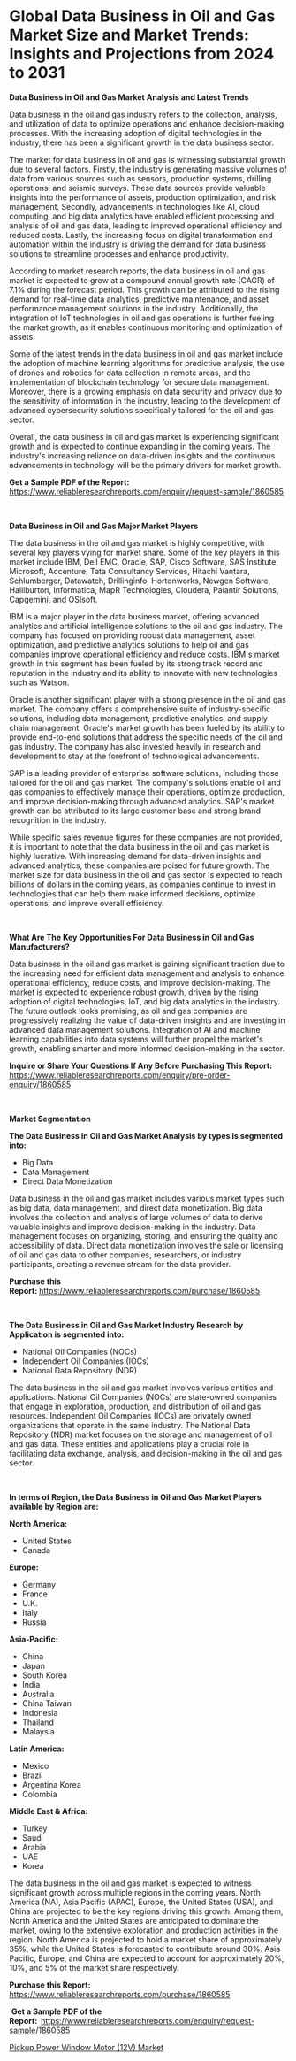 <p><h1>Global Data Business in Oil and Gas Market Size and Market Trends: Insights and Projections from 2024 to 2031</h1></p><p><strong>Data Business in Oil and Gas Market Analysis and Latest Trends</strong></p>
<p><p>Data business in the oil and gas industry refers to the collection, analysis, and utilization of data to optimize operations and enhance decision-making processes. With the increasing adoption of digital technologies in the industry, there has been a significant growth in the data business sector.</p><p>The market for data business in oil and gas is witnessing substantial growth due to several factors. Firstly, the industry is generating massive volumes of data from various sources such as sensors, production systems, drilling operations, and seismic surveys. These data sources provide valuable insights into the performance of assets, production optimization, and risk management. Secondly, advancements in technologies like AI, cloud computing, and big data analytics have enabled efficient processing and analysis of oil and gas data, leading to improved operational efficiency and reduced costs. Lastly, the increasing focus on digital transformation and automation within the industry is driving the demand for data business solutions to streamline processes and enhance productivity.</p><p>According to market research reports, the data business in oil and gas market is expected to grow at a compound annual growth rate (CAGR) of 7.1% during the forecast period. This growth can be attributed to the rising demand for real-time data analytics, predictive maintenance, and asset performance management solutions in the industry. Additionally, the integration of IoT technologies in oil and gas operations is further fueling the market growth, as it enables continuous monitoring and optimization of assets.</p><p>Some of the latest trends in the data business in oil and gas market include the adoption of machine learning algorithms for predictive analysis, the use of drones and robotics for data collection in remote areas, and the implementation of blockchain technology for secure data management. Moreover, there is a growing emphasis on data security and privacy due to the sensitivity of information in the industry, leading to the development of advanced cybersecurity solutions specifically tailored for the oil and gas sector.</p><p>Overall, the data business in oil and gas market is experiencing significant growth and is expected to continue expanding in the coming years. The industry's increasing reliance on data-driven insights and the continuous advancements in technology will be the primary drivers for market growth.</p></p>
<p><strong>Get a Sample PDF of the Report:&nbsp;</strong> <a href="https://www.reliableresearchreports.com/enquiry/request-sample/1860585">https://www.reliableresearchreports.com/enquiry/request-sample/1860585</a></p>
<p>&nbsp;</p>
<p><strong>Data Business in Oil and Gas Major Market Players</strong></p>
<p><p>The data business in the oil and gas market is highly competitive, with several key players vying for market share. Some of the key players in this market include IBM, Dell EMC, Oracle, SAP, Cisco Software, SAS Institute, Microsoft, Accenture, Tata Consultancy Services, Hitachi Vantara, Schlumberger, Datawatch, Drillinginfo, Hortonworks, Newgen Software, Halliburton, Informatica, MapR Technologies, Cloudera, Palantir Solutions, Capgemini, and OSIsoft.</p><p>IBM is a major player in the data business market, offering advanced analytics and artificial intelligence solutions to the oil and gas industry. The company has focused on providing robust data management, asset optimization, and predictive analytics solutions to help oil and gas companies improve operational efficiency and reduce costs. IBM's market growth in this segment has been fueled by its strong track record and reputation in the industry and its ability to innovate with new technologies such as Watson.</p><p>Oracle is another significant player with a strong presence in the oil and gas market. The company offers a comprehensive suite of industry-specific solutions, including data management, predictive analytics, and supply chain management. Oracle's market growth has been fueled by its ability to provide end-to-end solutions that address the specific needs of the oil and gas industry. The company has also invested heavily in research and development to stay at the forefront of technological advancements.</p><p>SAP is a leading provider of enterprise software solutions, including those tailored for the oil and gas market. The company's solutions enable oil and gas companies to effectively manage their operations, optimize production, and improve decision-making through advanced analytics. SAP's market growth can be attributed to its large customer base and strong brand recognition in the industry.</p><p>While specific sales revenue figures for these companies are not provided, it is important to note that the data business in the oil and gas market is highly lucrative. With increasing demand for data-driven insights and advanced analytics, these companies are poised for future growth. The market size for data business in the oil and gas sector is expected to reach billions of dollars in the coming years, as companies continue to invest in technologies that can help them make informed decisions, optimize operations, and improve overall efficiency.</p></p>
<p>&nbsp;</p>
<p><strong>What Are The Key Opportunities For Data Business in Oil and Gas Manufacturers?</strong></p>
<p><p>Data business in the oil and gas market is gaining significant traction due to the increasing need for efficient data management and analysis to enhance operational efficiency, reduce costs, and improve decision-making. The market is expected to experience robust growth, driven by the rising adoption of digital technologies, IoT, and big data analytics in the industry. The future outlook looks promising, as oil and gas companies are progressively realizing the value of data-driven insights and are investing in advanced data management solutions. Integration of AI and machine learning capabilities into data systems will further propel the market's growth, enabling smarter and more informed decision-making in the sector.</p></p>
<p><strong>Inquire or Share Your Questions If Any Before Purchasing This Report:</strong> <a href="https://www.reliableresearchreports.com/enquiry/pre-order-enquiry/1860585">https://www.reliableresearchreports.com/enquiry/pre-order-enquiry/1860585</a></p>
<p>&nbsp;</p>
<p><strong>Market Segmentation</strong></p>
<p><strong>The Data Business in Oil and Gas Market Analysis by types is segmented into:</strong></p>
<p><ul><li>Big Data</li><li>Data Management</li><li>Direct Data Monetization</li></ul></p>
<p><p>Data business in the oil and gas market includes various market types such as big data, data management, and direct data monetization. Big data involves the collection and analysis of large volumes of data to derive valuable insights and improve decision-making in the industry. Data management focuses on organizing, storing, and ensuring the quality and accessibility of data. Direct data monetization involves the sale or licensing of oil and gas data to other companies, researchers, or industry participants, creating a revenue stream for the data provider.</p></p>
<p><strong>Purchase this Report:&nbsp;</strong><a href="https://www.reliableresearchreports.com/purchase/1860585">https://www.reliableresearchreports.com/purchase/1860585</a></p>
<p>&nbsp;</p>
<p><strong>The Data Business in Oil and Gas Market Industry Research by Application is segmented into:</strong></p>
<p><ul><li>National Oil Companies (NOCs)</li><li>Independent Oil Companies (IOCs)</li><li>National Data Repository (NDR)</li></ul></p>
<p><p>The data business in the oil and gas market involves various entities and applications. National Oil Companies (NOCs) are state-owned companies that engage in exploration, production, and distribution of oil and gas resources. Independent Oil Companies (IOCs) are privately owned organizations that operate in the same industry. The National Data Repository (NDR) market focuses on the storage and management of oil and gas data. These entities and applications play a crucial role in facilitating data exchange, analysis, and decision-making in the oil and gas sector.</p></p>
<p>&nbsp;</p>
<p><strong>In terms of Region, the Data Business in Oil and Gas Market Players available by Region are:</strong></p>
<p>
    <p> <strong> North America: </strong>
        <ul>
            <li>United States</li>
            <li>Canada</li>
        </ul>
        </p> 
    <p> <strong> Europe: </strong>
        <ul>
            <li>Germany</li>
            <li>France</li>
            <li>U.K.</li>
            <li>Italy</li>
            <li>Russia</li>
        </ul>
        </p> 
    <p> <strong> Asia-Pacific: </strong>
        <ul>
            <li>China</li>
            <li>Japan</li>
            <li>South Korea</li>
            <li>India</li>
            <li>Australia</li>
            <li>China Taiwan</li>
            <li>Indonesia</li>
            <li>Thailand</li>
            <li>Malaysia</li>
        </ul>
        </p> 
    <p> <strong> Latin America: </strong>
        <ul>
            <li>Mexico</li>
            <li>Brazil</li>
            <li>Argentina Korea</li>
            <li>Colombia</li>
        </ul>
        </p> 
    <p> <strong> Middle East & Africa: </strong>
        <ul>
            <li>Turkey</li>
            <li>Saudi</li>
            <li>Arabia</li>
            <li>UAE</li>
            <li>Korea</li>
        </ul>
    </p>
    </p>
<p><p>The data business in the oil and gas market is expected to witness significant growth across multiple regions in the coming years. North America (NA), Asia Pacific (APAC), Europe, the United States (USA), and China are projected to be the key regions driving this growth. Among them, North America and the United States are anticipated to dominate the market, owing to the extensive exploration and production activities in the region. North America is projected to hold a market share of approximately 35%, while the United States is forecasted to contribute around 30%. Asia Pacific, Europe, and China are expected to account for approximately 20%, 10%, and 5% of the market share respectively.</p></p>
<p><strong>Purchase this Report: </strong><a href="https://www.reliableresearchreports.com/purchase/1860585">https://www.reliableresearchreports.com/purchase/1860585</a></p>
<p>&nbsp;<strong>Get a Sample PDF of the Report:&nbsp;&nbsp;</strong><a href="https://www.reliableresearchreports.com/enquiry/request-sample/1860585">https://www.reliableresearchreports.com/enquiry/request-sample/1860585</a></p>
<p><strong></strong></p>
<p><p><a href="https://medium.com/@suepaterson547/pickup-power-window-motor-12v-market-exploring-market-share-market-trends-and-future-growth-dc383bfe3a5d">Pickup Power Window Motor (12V) Market</a></p></p>